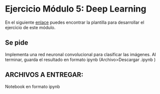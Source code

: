 # Ejercicio Módulo 5: Deep Learning

En el siguiente [enlace](https://colab.research.google.com/drive/1oi8LQGQhDdTwRy0y6PPQhPBj5QAzds0Y#forceEdit=true&sandboxMode=true "Enlace al notebook") puedes encontrar la plantilla para desarrollar el ejercicio de este módulo.


## Se pide
Implementa una red neuronal convolucional para clasificar las imágenes. Al terminar, guarda el resultado en formato ipynb (Archivo>Descargar .ipynb )

## ARCHIVOS A ENTREGAR: 
Notebook en formato ipynb